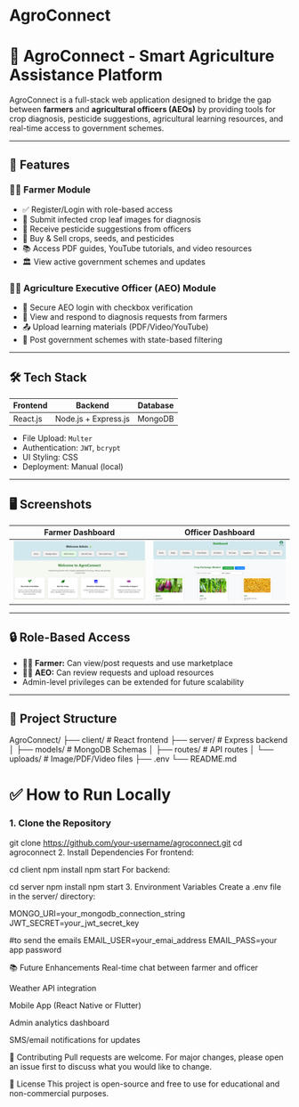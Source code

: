 # AgroConnect
# 🌾 AgroConnect - Smart Agriculture Assistance Platform

AgroConnect is a full-stack web application designed to bridge the gap between **farmers** and **agricultural officers (AEOs)** by providing tools for crop diagnosis, pesticide suggestions, agricultural learning resources, and real-time access to government schemes.

---

## 🚀 Features

### 👩‍🌾 Farmer Module
- ✅ Register/Login with role-based access
- 📸 Submit infected crop leaf images for diagnosis
- 💬 Receive pesticide suggestions from officers
- 🛒 Buy & Sell crops, seeds, and pesticides
- 📚 Access PDF guides, YouTube tutorials, and video resources
- 🏛️ View active government schemes and updates

### 🧑‍🌾 Agriculture Executive Officer (AEO) Module
- 🔐 Secure AEO login with checkbox verification
- 🧪 View and respond to diagnosis requests from farmers
- 📤 Upload learning materials (PDF/Video/YouTube)
- 📢 Post government schemes with state-based filtering

---

## 🛠️ Tech Stack

| Frontend       | Backend        | Database |
|----------------|----------------|----------|
| React.js       | Node.js + Express.js | MongoDB  |

- File Upload: `Multer`
- Authentication: `JWT`, `bcrypt`
- UI Styling: CSS
- Deployment: Manual (local)

---

## 🖥️ Screenshots

| Farmer Dashboard | Officer Dashboard |
|------------------|-------------------|
| ![farmer](Screenshots/AdminPage.png) | ![officer](Screenshots/UserPage.png) |

---

## 🔒 Role-Based Access

- 👨‍🌾 **Farmer:** Can view/post requests and use marketplace
- 🧑‍⚖️ **AEO:** Can review requests and upload resources
- Admin-level privileges can be extended for future scalability

---

## 📁 Project Structure



AgroConnect/
├── client/ # React frontend
├── server/ # Express backend
│ ├── models/ # MongoDB Schemas
│ ├── routes/ # API routes
│ └── uploads/ # Image/PDF/Video files
├── .env
└── README.md

# ✅ How to Run Locally

### 1. Clone the Repository


git clone https://github.com/your-username/agroconnect.git
cd agroconnect
2. Install Dependencies
For frontend:

cd client
npm install
npm start
For backend:

cd server
npm install
npm start
3. Environment Variables
Create a .env file in the server/ directory:


MONGO_URI=your_mongodb_connection_string
JWT_SECRET=your_jwt_secret_key

 #to send the emails
EMAIL_USER=your_emai_address
EMAIL_PASS=your app password

📚 Future Enhancements
Real-time chat between farmer and officer

Weather API integration

Mobile App (React Native or Flutter)

Admin analytics dashboard

SMS/email notifications for updates

🤝 Contributing
Pull requests are welcome. For major changes, please open an issue first to discuss what you would like to change.

📄 License
This project is open-source and free to use for educational and non-commercial purposes.
